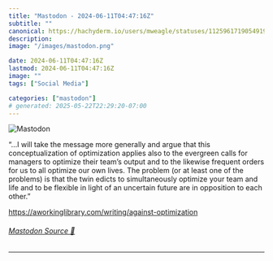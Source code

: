 ```yaml
---
title: "Mastodon - 2024-06-11T04:47:16Z"
subtitle: ""
canonical: https://hachyderm.io/users/mweagle/statuses/112596171905491910
description:
image: "/images/mastodon.png"

date: 2024-06-11T04:47:16Z
lastmod: 2024-06-11T04:47:16Z
image: ""
tags: ["Social Media"]

categories: ["mastodon"]
# generated: 2025-05-22T22:29:20-07:00
---
```

![Mastodon](/images/mastodon.png)

<p>“…I will take the message more generally and argue that this conceptualization of optimization applies also to the evergreen calls for managers to optimize their team’s output and to the likewise frequent orders for us to all optimize our own lives. The problem (or at least one of the problems) is that the twin edicts to simultaneously optimize your team and life and to be flexible in light of an uncertain future are in opposition to each other.”</p><p><a href="https://aworkinglibrary.com/writing/against-optimization" target="_blank" rel="nofollow noopener noreferrer" translate="no"><span class="invisible">https://</span><span class="ellipsis">aworkinglibrary.com/writing/ag</span><span class="invisible">ainst-optimization</span></a></p>


###### [Mastodon Source 🐘](https://hachyderm.io/@mweagle/112596171905491910)

___
